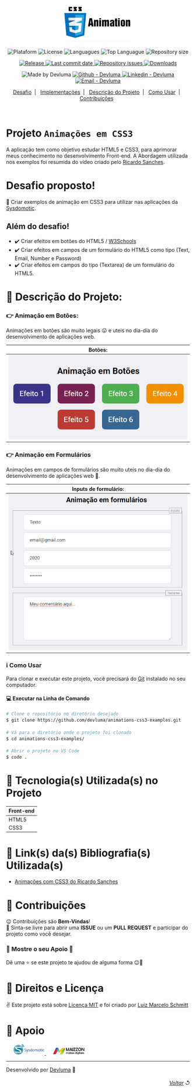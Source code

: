 <h1 align="center">
    <img alt="CSS3 Animations" src="github/logo-css3-animations.png" width="200px" />
</h1>

<p align="center">
  <img alt="Plataform" src="https://img.shields.io/badge/plataform-WEB-lightgrey">
  <img alt="License" src="https://img.shields.io/github/license/devluma/animations-css3-examples">
  <img alt="Languagues" src="https://img.shields.io/github/languages/count/devluma/animations-css3-examples">
  <img alt="Top Languague" src="https://img.shields.io/github/languages/top/devluma/animations-css3-examples">
  <img alt="Repository size" src="https://img.shields.io/github/repo-size/devluma/animations-css3-examples">
</p>

<p align="center">
  <a href="https://github.com/devluma/animations-css3-examples/releases">
    <img alt="Release" src="https://img.shields.io/github/v/release/devluma/animations-css3-examples">
  </a>
  <a href="https://github.com/devluma/animations-css3-examples/commits/master">
    <img alt="Last commit date" src="https://img.shields.io/github/last-commit/devluma/animations-css3-examples">
  </a>
  <a href="https://github.com/devluma/animations-css3-examples/issues">
    <img alt="Repository issues" src="https://img.shields.io/github/issues/devluma/animations-css3-examples">
  </a>
  <a href="https://github.com/devluma/animations-css3-examples/archive/master.zip">
    <img alt="Downloads" src="https://img.shields.io/github/downloads/devluma/animations-css3-examples/total">
  </a>
</p>

<p align="center">
  <img alt="Made by Devluma" src="https://img.shields.io/badge/made%20by-Devluma-informational">
  <a href="https://github.com/devluma" target="_blank" >
    <img alt="Github - Devluma" src="https://img.shields.io/badge/Github--%23F8952D?style=social&logo=github">
  </a>
  <a href="https://www.linkedin.com/in/devluma/" target="_blank" >
    <img alt="Linkedin - Devluma" src="https://img.shields.io/badge/Linkedin--%23F8952D?style=social&logo=linkedin">
  </a>
  <a href="mailto:luiz.schmitt@sysdomotic.com.br" target="_blank" >
    <img alt="Email - Devluma" src="https://img.shields.io/badge/Email--%23F8952D?style=social&logo=gmail">
  </a>
</p>

<p align="center">
  <a href="#desafio-proposto">Desafio</a>&nbsp;&nbsp;|&nbsp;&nbsp;
  <a href="#além-do-desafio">Implementações</a>&nbsp;&nbsp;|&nbsp;&nbsp;
  <a href="#-descrição-do-projeto">Descrição do Projeto</a>&nbsp;&nbsp;|&nbsp;&nbsp;
  <a href="#information_source-como-usar">Como Usar</a>&nbsp;&nbsp;|&nbsp;&nbsp;
  <a href="#-contribuições">Contribuições</a>&nbsp;&nbsp;
</p>

<br />

# Projeto `Animações em CSS3`

A aplicação tem como objetivo estudar HTML5 e CSS3, para aprimorar meus conhecimento no desenvolvimento Front-end. A Abordagem utilizada nos exemplos foi resumida do vídeo criado pelo [Ricardo Sanches](https://www.youtube.com/watch?v=_w57bWIPZKE).

# Desafio proposto!

📌 Criar exemplos de animação em CSS3 para utilizar nas aplicações da [Sysdomotic](https://www.sysdomotic.com.br/).

## Além do desafio!

- ✔️ Criar efeitos em botões do HTML5 / [W3Schools](https://www.w3schools.com/howto/howto_css_animate_buttons.asp)
- ✔️ Criar efeitos em campos de um formulário do HTML5 como tipo (Text, Email, Number e Password)
- ✔️ Criar efeitos em campos do tipo (Textarea) de um formulário do HTML5.


# 🚢 Descrição do Projeto:

### 👉 Animação em Botões:

Animações em botões são muito legais 😛 e uteis no dia-dia do desenvolvimento de aplicações web.

<table>
  <thead>
    <th>
      <b>Botões:</b>
    </th>
  </thead>
  <tbody>
    <tr>
      <td>
        <img alt="Botões Animados" src="github/buttons-animate.gif" />
      </td>
    </tr>
  </tbody>
</table>

### 👉 Animação em Formulários

Animações em campos de formulários são muito uteis no dia-dia do desenvolvimento de aplicações web 🙈.

<table>
  <thead>
    <th>
      <b>Inputs de formulário:</b>
    </th>
  </thead>
  <tbody>
    <tr>
      <td>
        <img alt="Web Application Normal GIF" src="github/form-inpus-animate.gif" />
      </td>
    </tr>
  </tbody>
</table>

### :information_source: Como Usar

Para clonar e executar este projeto, você precisará do [Git](https://git-scm.com/book/en/v2/Getting-Started-Installing-Git) instalado no seu computador.

#### 💻 Executar na Linha de Comando

```bash
# Clone o repositório no diretório desejado
$ git clone https://github.com/devluma/animations-css3-examples.git

# Vá para o diretório onde o projeto foi clonado
$ cd animations-css3-examples/

# Abrir o projeto no VS Code
$ code .
```

# 🚀 Tecnologia(s) Utilizada(s) no Projeto

<table>
  <thead>
    <th>Front-end</th>
  </thead>
  <tbody>
    <tr>
      <td>HTML5</td>
    </tr>
    <tr>
      <td>CSS3</td>
    </tr>
  </tbody>
  
</table>

# 🔌 Link(s) da(s) Bibliografia(s) Utilizada(s)

- [Animações com CSS3 do Ricardo Sanches](https://www.youtube.com/watch?v=_w57bWIPZKE/)

# 🤝 Contribuições

😉 Contribuições são <b>Bem-Vindas</b>! <br />
🌈 Sinta-se livre para abrir uma <b>ISSUE</b> ou um <b>PULL REQUEST</b> e participar do projeto como você desejar.

### 🤘 Mostre o seu Apoio 💞

Dê uma ⭐️ se este projeto te ajudou de alguma forma 😉🎅

# 📜 Direitos e Licença

✌ Este projeto está sobre [Licença MIT](https://choosealicense.com/licenses/mit/) e foi criado por [Luiz Marcelo Schmitt](https://www.linkedin.com/in/devluma/)

# 🙌 Apoio

<p align="left">
  <span>&nbsp;&nbsp;&nbsp;&nbsp;</span>
  <span align="left">
    <a href="https://www.sysdomotic.com.br/" target="_blank">
      <img alt="Sysdomotic.com.br" src="github/logo-sysdomotic.png" width="86px" />
    </a>
  </span>
  <span>&nbsp;&nbsp;&nbsp;&nbsp;</span>
  <span align="left">
    <a href="https://www.maizzon.com.br/" target="_blank"  margin="15px">
      <img alt="Maizzon.com.br" src="github/logo-maizzon.png" width="86px" />
    </a>
  </span>
</p>

---

Desenvolvido por [Devluma](https://github.com/devluma) :blue_heart:

###### <div align="right">[Voltar](#projeto-be-the-hero) ↺</div>